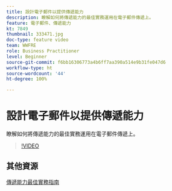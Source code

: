 ```yaml
---
title: 設計電子郵件以提供傳遞能力
description: 瞭解如何將傳遞能力的最佳實務運用在電子郵件傳遞上。
feature: 電子郵件、傳遞能力
kt: 7849
thumbnail: 333471.jpg
doc-type: feature video
team: WWFRE
role: Business Practitioner
level: Beginner
source-git-commit: f6bb16306773a4b6ff7aa390a514e9b31fe047d6
workflow-type: ht
source-wordcount: '44'
ht-degree: 100%

---
```



# 設計電子郵件以提供傳遞能力

瞭解如何將傳遞能力的最佳實務運用在電子郵件傳遞上。

>[!VIDEO](https://video.tv.adobe.com/v/333471?quality=12)

## 其他資源

[傳遞能力最佳實務指南](https://experienceleague.adobe.com/docs/deliverability-learn/deliverability-best-practice-guide/introduction.html?lang=zh-Hant)
